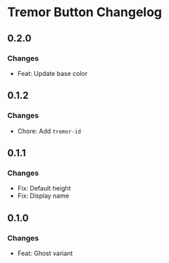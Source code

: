 # Tremor Button Changelog

## 0.2.0

### Changes

- Feat: Update base color

## 0.1.2

### Changes

- Chore: Add `tremor-id`

## 0.1.1

### Changes

- Fix: Default height
- Fix: Display name

## 0.1.0

### Changes

- Feat: Ghost variant
